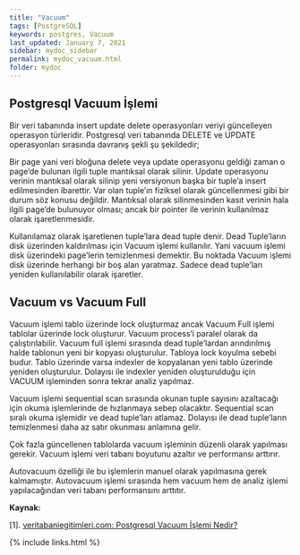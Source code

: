 ```yaml
---
title: "Vacuum"
tags: [PostgreSQL]
keywords: postgres, Vacuum 
last_updated: January 7, 2021
sidebar: mydoc_sidebar
permalink: mydoc_vacuum.html
folder: mydoc
---
```


## Postgresql Vacuum İşlemi

Bir veri tabanında insert update delete operasyonları veriyi güncelleyen operasyon türleridir. Postgresql veri tabanında DELETE ve UPDATE operasyonları sırasında davranış şekli şu şekildedir;

Bir page yani veri bloğuna delete veya update operasyonu geldiği zaman o page’de bulunan ilgili tuple mantıksal olarak silinir. Update operasyonu verinin mantıksal olarak silinip yeni versiyonun başka bir tuple’a insert edilmesinden ibarettir. Var olan tuple’ın fiziksel olarak güncellenmesi gibi bir durum söz konusu değildir. Mantıksal olarak silinmesinden kasıt verinin hala ilgili page’de bulunuyor olması; ancak bir pointer ile verinin kullanılmaz olarak işaretlenmesidir.

Kullanılamaz olarak işaretlenen tuple’lara dead tuple denir. Dead Tuple’ların disk üzerinden kaldırılması için Vacuum işlemi kullanılır. Yani vacuum işlemi disk üzerindeki page’lerin temizlenmesi demektir. Bu noktada Vacuum işlemi disk üzerinde herhangi bir boş alan yaratmaz. Sadece dead tuple’ları yeniden kullanılabilir olarak işaretler.

## Vacuum vs Vacuum Full

Vacuum işlemi tablo üzerinde lock oluşturmaz ancak Vacuum Full işlemi tablolar üzerinde lock oluşturur. Vacuum process’i paralel olarak da çalıştırılabilir. Vacuum full işlemi sırasında dead tuple’lardan arındırılmış halde tablonun yeni bir kopyası oluşturulur. Tabloya lock koyulma sebebi budur. Tablo üzerinde varsa indexler de kopyalanan yeni tablo üzerinde yeniden oluşturulur. Dolayısı ile indexler yeniden oluşturulduğu için VACUUM işleminden sonra tekrar analiz yapılmaz.

Vacuum işlemi sequential scan sırasında okunan tuple sayısını azaltacağı için okuma işlemlerinde de hızlanmaya sebep olacaktır. Sequential scan sıralı okuma işlemidir ve dead tuple’ları atlamaz. Dolayısı ile dead tuple’ların temizlenmesi daha az satır okunması anlamına gelir.

Çok fazla güncellenen tablolarda vacuum işleminin düzenli olarak yapılması gerekir. Vacuum işlemi veri tabanı boyutunu azaltır ve performansı arttırır.

Autovacuum özelliği ile bu işlemlerin manuel olarak yapılmasına gerek kalmamıştır. Autovacuum işlemi sırasında hem vacuum hem de analiz işlemi yapılacağından veri tabanı performansını arttıtır.

**Kaynak:**

[1]. [veritabaniegitimleri.com: Postgresql Vacuum İşlemi Nedir?](http://www.veritabaniegitimleri.com/2020/04/24/postgresql-vacuum-islemi-nedir/)

{% include links.html %}